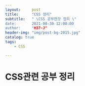 ```yaml
---
layout:     post
title:      "CSS 정리"
subtitle:   " \CSS 공부한것 정리 \"
date:       2021-08-30 12:00:00
author:     "H37-J"
header-img: "img/post-bg-2015.jpg"
catalog: true
tags:
    - CSS

---
```


# CSS관련 공부 정리





